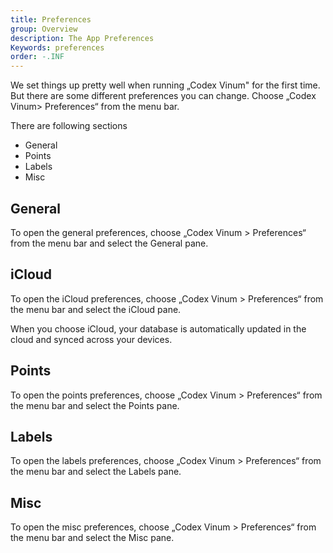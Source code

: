```yaml
---
title: Preferences
group: Overview
description: The App Preferences
Keywords: preferences
order: -.INF
---
```



We set things up pretty well when running „Codex Vinum" for the first time. But there are some different preferences you can change.
Choose „Codex Vinum> Preferences“  from the menu bar.

There are following sections

- General
- Points
- Labels
- Misc

## General

To open the general preferences, choose „Codex Vinum > Preferences“ from the menu bar and select the General pane.

## iCloud
To open the iCloud preferences, choose „Codex Vinum > Preferences“ from the menu bar and select the iCloud pane.

When you choose iCloud, your database is automatically updated in the cloud and synced across your devices. 

## Points
To open the points preferences, choose „Codex Vinum > Preferences“ from the menu bar and select the Points pane.

## Labels
To open the labels preferences, choose „Codex Vinum > Preferences“ from the menu bar and select the Labels pane.

## Misc
To open the misc preferences, choose „Codex Vinum > Preferences“ from the menu bar and select the Misc pane.